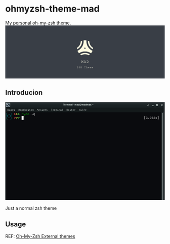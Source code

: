 # ohmyzsh-theme-mad
My personal oh-my-zsh theme.
![logo](https://raw.githubusercontent.com//MartinWie/ohmyzsh-theme-mad/master/logo.png)

## Introducion
![mad](https://raw.githubusercontent.com//MartinWie/ohmyzsh-theme-mad/master/mad.png)

Just a normal zsh theme

## Usage
REF: [Oh-My-Zsh External themes](https://github.com/ohmyzsh/ohmyzsh/wiki/External-themes)
